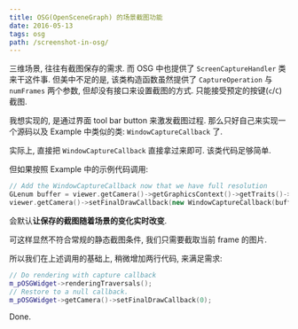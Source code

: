```yaml
---
title: OSG(OpenSceneGraph) 的场景截图功能
date: 2016-05-13
tags: osg
path: /screenshot-in-osg/
---
```


三维场景, 往往有截图保存的需求. 而 OSG 中也提供了 `ScreenCaptureHandler` 类来干这件事. 但美中不足的是, 该类构造函数虽然提供了 `CaptureOperation` 与 `numFrames` 两个参数, 但却没有接口来设置截图的方式. 只能接受预定的按键(`c`/`C`)截图.

我想实现的, 是通过界面 tool bar button 来激发截图过程. 那么只好自己来实现一个源码以及 Example 中类似的类: `WindowCaptureCallback` 了.

实际上, 直接把 `WindowCaptureCallback` 直接拿过来即可. 该类代码足够简单.

但如果按照 Example 中的示例代码调用:

```c++
// Add the WindowCaptureCallback now that we have full resolution
GLenum buffer = viewer.getCamera()->getGraphicsContext()->getTraits()->doubleBuffer ? GL_BACK : GL_FRONT;
viewer.getCamera()->setFinalDrawCallback(new WindowCaptureCallback(buffer, fileName));
```

会默认**让保存的截图随着场景的变化实时改变**.

可这样显然不符合常规的静态截图条件, 我们只需要截取当前 frame 的图片.

所以我们在上述调用的基础上, 稍微增加两行代码, 来满足需求:

```cpp
// Do rendering with capture callback
m_pOSGWidget->renderingTraversals();
// Restore to a null callback.
m_pOSGWidget->getCamera()->setFinalDrawCallback(0);
```

Done.